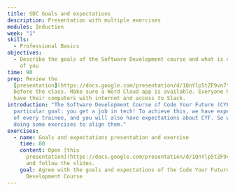 ```yaml
---
title: SDC Goals and expectations
description: Presentation with multiple exercises
modules: Induction
week: "1"
skills:
  - Professional Basics
objectives:
  - Describe the goals of the Software Development course and what is expected
    of you
time: 90
prep: Review the
  [presentation](https://docs.google.com/presentation/d/1QnYlp5tZF9vn7tJqtu0wrBO8_qNtqZdXqeQJ6dPQuHY/edit?usp=sharing)
  before the class. Make sure a Word Cloud app is available. Everyone has to
  have their computers with internet and access to Slack.
introduction: "The Software Development Course of Code Your Future (CYF) has a
  particular goal: you get a job in tech! To achieve this, we have expectations
  of every trainee, and you will also have expectations about CYF. So we are now
  doing some exercises to align them."
exercises:
  - name: Goals and expectations presentation and exercise
    time: 80
    content: Open [this
      presentation](https://docs.google.com/presentation/d/1QnYlp5tZF9vn7tJqtu0wrBO8_qNtqZdXqeQJ6dPQuHY/edit?usp=sharing)
      and follow the slides.
    goal: Agree with the goals and expectations of the Code Your Future Software
      Development Course
---
```

